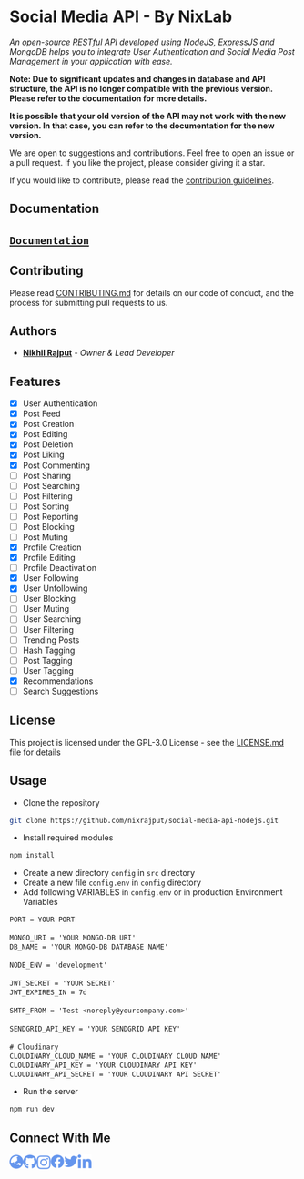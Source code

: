 # Social Media API - By NixLab

*An open-source RESTful API developed using NodeJS, ExpressJS and MongoDB helps you to integrate User Authentication and Social Media Post Management in your application with ease.*

**Note: Due to significant updates and changes in database and API structure, the API is no longer compatible with the previous version. Please refer to the documentation for more details.**

**It is possible that your old version of the API may not work with the new version. In that case, you can refer to the documentation for the new version.**

We are open to suggestions and contributions. Feel free to open an issue or a pull request. If you like the project, please consider giving it a star.

If you would like to contribute, please read the [contribution guidelines](CONTRIBUTING.md).

## Documentation

[`Documentation`](https://app.swaggerhub.com/apis-docs/nixrajput-apis/social-media-api/1.0.0)
----------------

## Contributing

Please read [CONTRIBUTING.md](CONTRIBUTING.md) for details on our code of conduct, and the process for submitting pull requests to us.

## Authors

* **[Nikhil Rajput][portfolio]** - *Owner & Lead Developer*

## Features

* [x] User Authentication
* [x] Post Feed
* [x] Post Creation
* [x] Post Editing
* [x] Post Deletion
* [x] Post Liking
* [x] Post Commenting
* [ ] Post Sharing
* [ ] Post Searching
* [ ] Post Filtering
* [ ] Post Sorting
* [ ] Post Reporting
* [ ] Post Blocking
* [ ] Post Muting
* [x] Profile Creation
* [x] Profile Editing
* [ ] Profile Deactivation
* [x] User Following
* [x] User Unfollowing
* [ ] User Blocking
* [ ] User Muting
* [ ] User Searching
* [ ] User Filtering
* [ ] Trending Posts
* [ ] Hash Tagging
* [ ] Post Tagging
* [ ] User Tagging
* [x] Recommendations
* [ ] Search Suggestions

## License

This project is licensed under the GPL-3.0 License - see the
[LICENSE.md](LICENSE.md) file for details

## Usage

* Clone the repository

```bash
git clone https://github.com/nixrajput/social-media-api-nodejs.git
```

* Install required modules
  
```bash
npm install
```

* Create a new directory `config` in `src` directory
* Create a new file `config.env` in `config` directory
* Add following VARIABLES in `config.env` or in production Environment Variables
  
```env
PORT = YOUR PORT

MONGO_URI = 'YOUR MONGO-DB URI'
DB_NAME = 'YOUR MONGO-DB DATABASE NAME'

NODE_ENV = 'development'

JWT_SECRET = 'YOUR SECRET'
JWT_EXPIRES_IN = 7d

SMTP_FROM = 'Test <noreply@yourcompany.com>'

SENDGRID_API_KEY = 'YOUR SENDGRID API KEY'

# Cloudinary
CLOUDINARY_CLOUD_NAME = 'YOUR CLOUDINARY CLOUD NAME'
CLOUDINARY_API_KEY = 'YOUR CLOUDINARY API KEY'
CLOUDINARY_API_SECRET = 'YOUR CLOUDINARY API SECRET'
```

* Run the server

```bash
npm run dev
```

## Connect With Me

[<img align="left" alt="nixrajput | Website" width="24px" src="https://raw.githubusercontent.com/nixrajput/nixlab-files/master/images/icons/globe-icon.svg" />][website]

[<img align="left" alt="nixrajput | GitHub" width="24px" src="https://raw.githubusercontent.com/nixrajput/nixlab-files/master/images/icons/github-brands.svg" />][github]

[<img align="left" alt="nixrajput | Instagram" width="24px" src="https://raw.githubusercontent.com/nixrajput/nixlab-files/master/images/icons/instagram-brands.svg" />][instagram]

[<img align="left" alt="nixrajput | Facebook" width="24px" src="https://raw.githubusercontent.com/nixrajput/nixlab-files/master/images/icons/facebook-brands.svg" />][facebook]

[<img align="left" alt="nixrajput | Twitter" width="24px" src="https://raw.githubusercontent.com/nixrajput/nixlab-files/master/images/icons/twitter-brands.svg" />][twitter]

[<img align="left" alt="nixrajput | LinkedIn" width="24px" src="https://raw.githubusercontent.com/nixrajput/nixlab-files/master/images/icons/linkedin-in-brands.svg" />][linkedin]

[github]: https://github.com/nixrajput
[website]: https://nixlab.co.in
[facebook]: https://facebook.com/nixrajput07
[twitter]: https://twitter.com/nixrajput07
[instagram]: https://instagram.com/nixrajput
[linkedin]: https://linkedin.com/in/nixrajput
[portfolio]: https://nixrajput.nixlab.co.in
